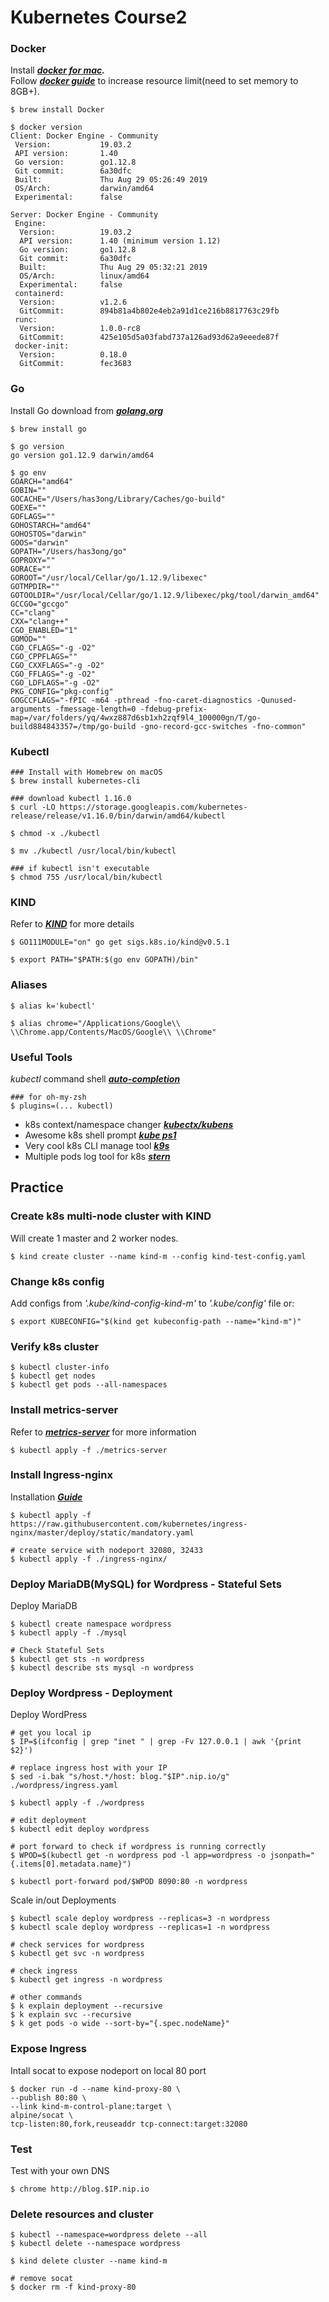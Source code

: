 # Kubernetes Course2

### Docker

Install **_[docker for mac](https://docs.docker.com/docker-for-mac/install/)._**  
Follow **_[docker guide](https://docs.docker.com/docker-for-mac/#advanced)_** to increase resource limit(need to set memory to 8GB+).

```
$ brew install Docker

$ docker version
Client: Docker Engine - Community
 Version:           19.03.2
 API version:       1.40
 Go version:        go1.12.8
 Git commit:        6a30dfc
 Built:             Thu Aug 29 05:26:49 2019
 OS/Arch:           darwin/amd64
 Experimental:      false

Server: Docker Engine - Community
 Engine:
  Version:          19.03.2
  API version:      1.40 (minimum version 1.12)
  Go version:       go1.12.8
  Git commit:       6a30dfc
  Built:            Thu Aug 29 05:32:21 2019
  OS/Arch:          linux/amd64
  Experimental:     false
 containerd:
  Version:          v1.2.6
  GitCommit:        894b81a4b802e4eb2a91d1ce216b8817763c29fb
 runc:
  Version:          1.0.0-rc8
  GitCommit:        425e105d5a03fabd737a126ad93d62a9eeede87f
 docker-init:
  Version:          0.18.0
  GitCommit:        fec3683
```

### Go
Install Go download from **_[golang.org](https://golang.org/doc/install)_**
```
$ brew install go

$ go version
go version go1.12.9 darwin/amd64

$ go env
GOARCH="amd64"
GOBIN=""
GOCACHE="/Users/has3ong/Library/Caches/go-build"
GOEXE=""
GOFLAGS=""
GOHOSTARCH="amd64"
GOHOSTOS="darwin"
GOOS="darwin"
GOPATH="/Users/has3ong/go"
GOPROXY=""
GORACE=""
GOROOT="/usr/local/Cellar/go/1.12.9/libexec"
GOTMPDIR=""
GOTOOLDIR="/usr/local/Cellar/go/1.12.9/libexec/pkg/tool/darwin_amd64"
GCCGO="gccgo"
CC="clang"
CXX="clang++"
CGO_ENABLED="1"
GOMOD=""
CGO_CFLAGS="-g -O2"
CGO_CPPFLAGS=""
CGO_CXXFLAGS="-g -O2"
CGO_FFLAGS="-g -O2"
CGO_LDFLAGS="-g -O2"
PKG_CONFIG="pkg-config"
GOGCCFLAGS="-fPIC -m64 -pthread -fno-caret-diagnostics -Qunused-arguments -fmessage-length=0 -fdebug-prefix-map=/var/folders/yq/4wxz887d6sb1xh2zqf9l4_100000gn/T/go-build884843357=/tmp/go-build -gno-record-gcc-switches -fno-common"
```  

### Kubectl

```
### Install with Homebrew on macOS
$ brew install kubernetes-cli

### download kubectl 1.16.0
$ curl -LO https://storage.googleapis.com/kubernetes-release/release/v1.16.0/bin/darwin/amd64/kubectl

$ chmod -x ./kubectl
    
$ mv ./kubectl /usr/local/bin/kubectl

### if kubectl isn't executable
$ chmod 755 /usr/local/bin/kubectl
```
    
### KIND

Refer to _**[KIND](https://github.com/kubernetes-sigs/kind)**_ for more details

```
$ GO111MODULE="on" go get sigs.k8s.io/kind@v0.5.1

$ export PATH="$PATH:$(go env GOPATH)/bin"
```

### Aliases

```
$ alias k='kubectl'
    
$ alias chrome="/Applications/Google\\ \\Chrome.app/Contents/MacOS/Google\\ \\Chrome"
```

### Useful Tools

_kubectl_ command shell _**[auto-completion](https://kubernetes.io/docs/tasks/tools/install-kubectl/?source=#enabling-shell-autocompletion)**_
  
```
### for oh-my-zsh
$ plugins=(... kubectl)
```

* k8s context/namespace changer _**[kubectx/kubens](https://github.com/ahmetb/kubectx)**_  
* Awesome k8s shell prompt _**[kube ps1](https://github.com/jonmosco/kube-ps1)**_  
* Very cool k8s CLI manage tool _**[k9s](https://k9ss.io/?fbclid=IwAR0MQO9yBF5iKpJlDkuSNtrWGy72zK81I-j071lrKQsV1DLhloOMknOLd64)**_  
* Multiple pods log tool for k8s _**[stern](https://github.com/wercker/stern)**_

## Practice

### Create k8s multi-node cluster with KIND
Will create 1 master and 2 worker nodes.  

```
$ kind create cluster --name kind-m --config kind-test-config.yaml
```

### Change k8s config  
Add configs from _'.kube/kind-config-kind-m'_ to _'.kube/config'_ file
or:

```
$ export KUBECONFIG="$(kind get kubeconfig-path --name="kind-m")"
```


### Verify k8s cluster

```
$ kubectl cluster-info
$ kubectl get nodes
$ kubectl get pods --all-namespaces
```

### Install metrics-server
Refer to _**[metrics-server](https://github.com/kubernetes-incubator/metrics-server)**_ for more information

```
$ kubectl apply -f ./metrics-server
```

### Install Ingress-nginx
Installation _**[Guide](https://kubernetes.github.io/ingress-nginx/deploy/)**_

```
$ kubectl apply -f https://raw.githubusercontent.com/kubernetes/ingress-nginx/master/deploy/static/mandatory.yaml

# create service with nodeport 32080, 32433
$ kubectl apply -f ./ingress-nginx/
```

### Deploy MariaDB(MySQL) for Wordpress - Stateful Sets
Deploy MariaDB

```    
$ kubectl create namespace wordpress
$ kubectl apply -f ./mysql

# Check Stateful Sets
$ kubectl get sts -n wordpress
$ kubectl describe sts mysql -n wordpress
```

### Deploy Wordpress - Deployment

Deploy WordPress

```
# get you local ip
$ IP=$(ifconfig | grep "inet " | grep -Fv 127.0.0.1 | awk '{print $2}')

# replace ingress host with your IP
$ sed -i.bak "s/host.*/host: blog."$IP".nip.io/g" ./wordpress/ingress.yaml
    
$ kubectl apply -f ./wordpress

# edit deployment
$ kubectl edit deploy wordpress

# port forward to check if wordpress is running correctly
$ WPOD=$(kubectl get -n wordpress pod -l app=wordpress -o jsonpath="{.items[0].metadata.name}")

$ kubectl port-forward pod/$WPOD 8090:80 -n wordpress
```

Scale in/out Deployments

```
$ kubectl scale deploy wordpress --replicas=3 -n wordpress
$ kubectl scale deploy wordpress --replicas=1 -n wordpress

# check services for wordpress
$ kubectl get svc -n wordpress

# check ingress
$ kubectl get ingress -n wordpress

# other commands
$ k explain deployment --recursive
$ k explain svc --recursive
$ k get pods -o wide --sort-by="{.spec.nodeName}"
```

### Expose Ingress
Intall socat to expose nodeport on local 80 port

```
$ docker run -d --name kind-proxy-80 \
--publish 80:80 \
--link kind-m-control-plane:target \
alpine/socat \
tcp-listen:80,fork,reuseaddr tcp-connect:target:32080
```

### Test

Test with your own DNS

```
$ chrome http://blog.$IP.nip.io
```

### Delete resources and cluster

```
$ kubectl --namespace=wordpress delete --all
$ kubectl delete --namespace wordpress

$ kind delete cluster --name kind-m

# remove socat
$ docker rm -f kind-proxy-80
```

